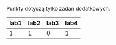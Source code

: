 Punkty dotyczą tylko zadań dodatkowych.

| lab1 | lab2 | lab3 | lab4 |
|------|------|------|------|
|    1 |    1 |    0 |    1 |
